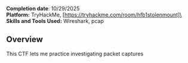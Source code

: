 **Completion date**: 10/29/2025\
**Platform:** TryHackMe, [https://tryhackme.com/room/hfb1stolenmount]\
**Skills and Tools Used:** Wireshark, pcap

## Overview
This CTF lets me practice investigating packet captures